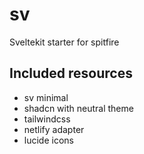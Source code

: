 # sv

Sveltekit starter for spitfire

## Included resources
- sv minimal
- shadcn with neutral theme
- tailwindcss
- netlify adapter
- lucide icons
